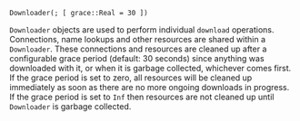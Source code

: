 ```
Downloader(; [ grace::Real = 30 ])
```

`Downloader` objects are used to perform individual `download` operations. Connections, name lookups and other resources are shared within a `Downloader`. These connections and resources are cleaned up after a configurable grace period (default: 30 seconds) since anything was downloaded with it, or when it is garbage collected, whichever comes first. If the grace period is set to zero, all resources will be cleaned up immediately as soon as there are no more ongoing downloads in progress. If the grace period is set to `Inf` then resources are not cleaned up until `Downloader` is garbage collected.

